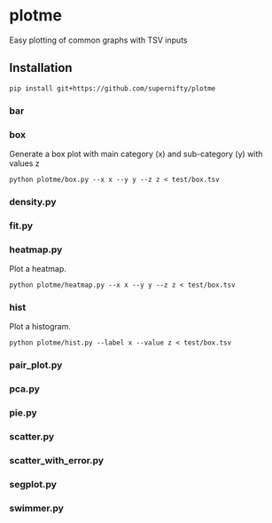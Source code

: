 # plotme

Easy plotting of common graphs with TSV inputs

## Installation
```
pip install git+https://github.com/supernifty/plotme
```


### bar

### box
Generate a box plot with main category (x) and sub-category (y) with values z

```
python plotme/box.py --x x --y y --z z < test/box.tsv
```

### density.py

### fit.py

### heatmap.py
Plot a heatmap.

```
python plotme/heatmap.py --x x --y y --z z < test/box.tsv
```

### hist
Plot a histogram.

```
python plotme/hist.py --label x --value z < test/box.tsv
```

### pair_plot.py

### pca.py

### pie.py

### scatter.py

### scatter_with_error.py

### segplot.py

### swimmer.py
